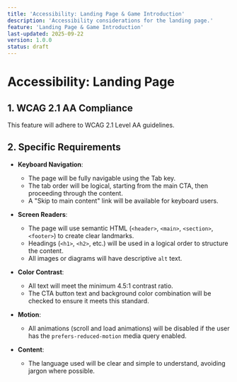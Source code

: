 ```yaml
---
title: 'Accessibility: Landing Page & Game Introduction'
description: 'Accessibility considerations for the landing page.'
feature: 'Landing Page & Game Introduction'
last-updated: 2025-09-22
version: 1.0.0
status: draft
---
```


# Accessibility: Landing Page

## 1. WCAG 2.1 AA Compliance

This feature will adhere to WCAG 2.1 Level AA guidelines.

## 2. Specific Requirements

- **Keyboard Navigation**: 
    - The page will be fully navigable using the Tab key.
    - The tab order will be logical, starting from the main CTA, then proceeding through the content.
    - A "Skip to main content" link will be available for keyboard users.

- **Screen Readers**: 
    - The page will use semantic HTML (`<header>`, `<main>`, `<section>`, `<footer>`) to create clear landmarks.
    - Headings (`<h1>`, `<h2>`, etc.) will be used in a logical order to structure the content.
    - All images or diagrams will have descriptive `alt` text.

- **Color Contrast**: 
    - All text will meet the minimum 4.5:1 contrast ratio.
    - The CTA button text and background color combination will be checked to ensure it meets this standard.

- **Motion**: 
    - All animations (scroll and load animations) will be disabled if the user has the `prefers-reduced-motion` media query enabled.

- **Content**: 
    - The language used will be clear and simple to understand, avoiding jargon where possible.
